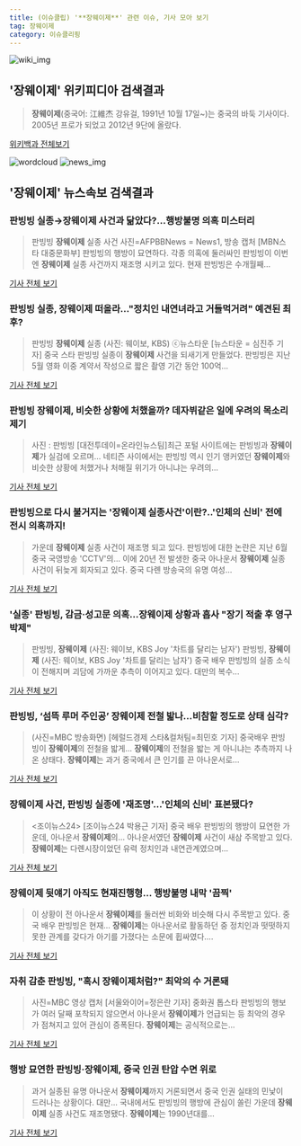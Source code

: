 ```yaml
---
title: (이슈클립) '**장웨이제**' 관련 이슈, 기사 모아 보기
tag: 장웨이제
category: 이슈클리핑
---
```

![wiki_img](https://user-images.githubusercontent.com/42597476/44503234-41136a80-a6d0-11e8-9071-6fc6418eafe4.png)
## **'**장웨이제**'** 위키피디아 검색결과
>**장웨이제**(중국어: 江維杰 강유걸, 1991년 10월 17일~)는 중국의 바둑 기사이다. 2005년 프로가 되었고 2012년 9단에 올랐다.

<a href="https://ko.wikipedia.org/wiki/장웨이제" target="_blank">위키백과 전체보기</a>

![wordcloud](https://s3.ap-northeast-2.amazonaws.com/lyrics101-wordcloud/2018-09-09-1536437502.png)
![news_img](https://user-images.githubusercontent.com/42597476/44507050-1206f400-a6e4-11e8-8d98-7ffbfebb353f.png)
## **'**장웨이제**'** 뉴스속보 검색결과
### 판빙빙 실종→**장웨이제** 사건과 닮았다?…행방불명 의혹 미스터리

>판빙빙 **장웨이제** 실종 사건 사진=AFPBBNews = News1, 방송 캡처 [MBN스타 대중문화부] 판빙빙의 행방이 묘연하다. 각종 의혹에 둘러싸인 판빙빙이 이번엔 **장웨이제** 실종 사건까지 재조명 시키고 있다. 현재 판빙빙은 수개월째...

<a href="http://star.mbn.co.kr/view.php?year=2018&no=567259&refer=portal" target="_blank">기사 전체 보기</a>

### 판빙빙 실종, **장웨이제** 떠올라…"정치인 내연녀라고 거들먹거려" 예견된 최후?

>판빙빙 **장웨이제** 실종 (사진: 웨이보, KBS) ⓒ뉴스타운 [뉴스타운 = 심진주 기자] 중국 스타 판빙빙 실종이 **장웨이제** 사건을 되새기게 만들었다. 판빙빙은 지난 5월 영화 이중 계약서 작성으로 짧은 촬영 기간 동안 100억...

<a href="http://www.newstown.co.kr/news/articleView.html?idxno=339795" target="_blank">기사 전체 보기</a>

### 판빙빙 **장웨이제**, 비슷한 상황에 처했을까? 데자뷔같은 일에 우려의 목소리 제기

>사진 : 판빙빙 [대전투데이=온라인뉴스팀]최근 포털 사이트에는 판빙빙과 **장웨이제**가 실검에 오르며... 네티즌 사이에서는 판빙빙 역시 인기 앵커였던 **장웨이제**와 비슷한 상황에 처했거나 처해질 위기가 아니냐는 우려의...

<a href="http://www.daejeontoday.com/news/articleView.html?idxno=512480" target="_blank">기사 전체 보기</a>

### 판빙빙으로 다시 불거지는 '**장웨이제** 실종사건'이란?..'인체의 신비' 전에 전시 의혹까지!

>가운데 **장웨이제** 실종 사건이 재조명 되고 있다. 판빙빙에 대한 논란은 지난 6월 중국 국영방송 'CCTV'의... 이에 20년 전 발생한 중국 아나운서 **장웨이제** 실종 사건이 뒤늦게 회자되고 있다. 중국 다롄 방송국의 유명 여성...

<a href="http://www.polinews.co.kr/news/article.html?no=366837" target="_blank">기사 전체 보기</a>

### '실종' 판빙빙, 감금·성고문 의혹…**장웨이제** 상황과 흡사 "장기 적출 후 영구 박제"

>판빙빙, **장웨이제** (사진: 웨이보, KBS Joy '차트를 달리는 남자') 판빙빙, **장웨이제** (사진: 웨이보, KBS Joy '차트를 달리는 남자') 중국 배우 판빙빙의 실종 소식이 전해지며 괴담에 가까운 추측이 이어지고 있다. 대만의 복수...

<a href="http://www.jemin.com/news/articleView.html?idxno=537704" target="_blank">기사 전체 보기</a>

### 판빙빙, ‘섬뜩 루머 주인공’ **장웨이제** 전철 밟나…비참할 정도로 상태 심각?

>(사진=MBC 방송화면) [헤럴드경제 스타&컬처팀=최민호 기자] 중국배우 판빙빙이 **장웨이제**의 전철을 밟게... **장웨이제**의 전철을 밟는 게 아니냐는 추측까지 나온 상태다. **장웨이제**는 과거 중국에서 큰 인기를 끈 아나운서로...

<a href="http://biz.heraldcorp.com/culture/view.php?ud=201809081737397170049_1" target="_blank">기사 전체 보기</a>

### **장웨이제** 사건, 판빙빙 실종에 '재조명'…'인체의 신비' 표본됐다?

><조이뉴스24> [조이뉴스24 박용근 기자] 중국 배우 판빙빙의 행방이 묘연한 가운데, 아나운서 **장웨이제**의... 아나운서였던 **장웨이제** 사건이 새삼 주목받고 있다. **장웨이제**는 다롄시장이었던 유력 정치인과 내연관계였으며...

<a href="http://joynews.inews24.com/php/news_view.php?g_menu=700100&g_serial=1124326&rrf=nv" target="_blank">기사 전체 보기</a>

### **장웨이제** 뒷얘기 아직도 현재진행형… 행방불명 내막 '끔찍'

>이 상황이 전 아나운서 **장웨이제**를 둘러싼 비화와 비슷해 다시 주목받고 있다. 중국 배우 판빙빙은 현재... **장웨이제**는 아나운서로 활동하던 중 정치인과 떳떳하지 못한 관계를 갖다가 아기를 가졌다는 소문에 휩싸였다....

<a href="http://www.dailian.co.kr/news/view/738082/?sc=naver" target="_blank">기사 전체 보기</a>

### 자취 감춘 판빙빙, "혹시 **장웨이제**처럼?" 최악의 수 거론돼

>사진=MBC 영상 캡처 [서울와이어=정은란 기자] 중화권 톱스타 판빙빙의 행보가 여러 달째 포착되지 않으면서 아나운서 **장웨이제**가 언급되는 등 최악의 경우가 점쳐지고 있어 관심이 증폭된다. **장웨이제**는 공식적으로는...

<a href="http://www.seoulwire.com/news/articleView.html?idxno=25728" target="_blank">기사 전체 보기</a>

### 행방 묘연한 판빙빙·**장웨이제**, 중국 인권 탄압 수면 위로

>과거 실종된 유명 아나운서 **장웨이제**까지 거론되면서 중국 인권 실태의 민낯이 드러나는 상황이다. 대만... 국내에서도 판빙빙의 행방에 관심이 쏠린 가운데 **장웨이제** 실종 사건도 재조명됐다. **장웨이제**는 1990년대를...

<a href="http://sports.khan.co.kr/news/sk_index.html?art_id=201809090011003&sec_id=540101&pt=nv" target="_blank">기사 전체 보기</a>


